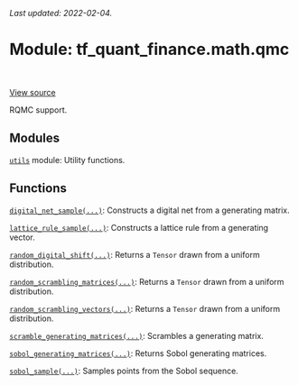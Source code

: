 <!--
This file is generated by a tool. Do not edit directly.
For open-source contributions the docs will be updated automatically.
-->

*Last updated: 2022-02-04.*

<div itemscope itemtype="http://developers.google.com/ReferenceObject">
<meta itemprop="name" content="tf_quant_finance.math.qmc" />
<meta itemprop="path" content="Stable" />
</div>

# Module: tf_quant_finance.math.qmc

<!-- Insert buttons and diff -->

<table class="tfo-notebook-buttons tfo-api" align="left">
</table>

<a target="_blank" href="https://github.com/google/tf-quant-finance/blob/master/tf_quant_finance/math/qmc/__init__.py">View source</a>



RQMC support.



## Modules

[`utils`](../../tf_quant_finance/math/qmc/utils.md) module: Utility functions.

## Functions

[`digital_net_sample(...)`](../../tf_quant_finance/math/qmc/digital_net_sample.md): Constructs a digital net from a generating matrix.

[`lattice_rule_sample(...)`](../../tf_quant_finance/math/qmc/lattice_rule_sample.md): Constructs a lattice rule from a generating vector.

[`random_digital_shift(...)`](../../tf_quant_finance/math/qmc/random_digital_shift.md): Returns a `Tensor` drawn from a uniform distribution.

[`random_scrambling_matrices(...)`](../../tf_quant_finance/math/qmc/random_scrambling_matrices.md): Returns a `Tensor` drawn from a uniform distribution.

[`random_scrambling_vectors(...)`](../../tf_quant_finance/math/qmc/random_scrambling_vectors.md): Returns a `Tensor` drawn from a uniform distribution.

[`scramble_generating_matrices(...)`](../../tf_quant_finance/math/qmc/scramble_generating_matrices.md): Scrambles a generating matrix.

[`sobol_generating_matrices(...)`](../../tf_quant_finance/math/qmc/sobol_generating_matrices.md): Returns Sobol generating matrices.

[`sobol_sample(...)`](../../tf_quant_finance/math/qmc/sobol_sample.md): Samples points from the Sobol sequence.

